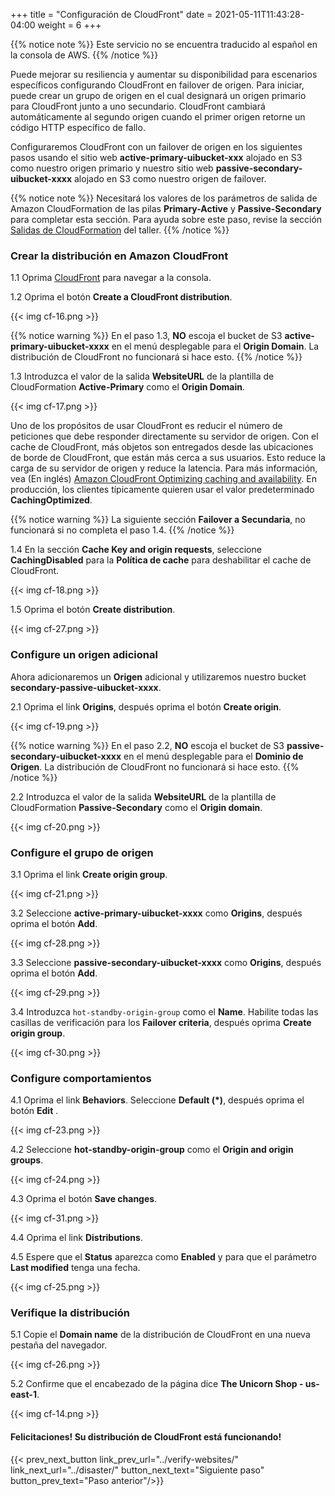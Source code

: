 +++
title = "Configuración de CloudFront"
date =  2021-05-11T11:43:28-04:00
weight = 6
+++

{{% notice note %}}
Este servicio no se encuentra traducido al español en la consola de AWS.
{{% /notice %}}

Puede mejorar su resiliencia y aumentar su disponibilidad para escenarios específicos configurando CloudFront en failover de origen. Para iniciar, puede crear un grupo de origen en el cual designará un origen primario para CloudFront junto a uno secundario. CloudFront cambiará automáticamente al segundo origen cuando el primer origen retorne un código HTTP específico de fallo.

Configuraremos CloudFront con un failover de origen en los siguientes pasos usando el sitio web **active-primary-uibucket-xxx** alojado en S3 como nuestro origen primario y nuestro sitio web **passive-secondary-uibucket-xxxx** alojado en S3 como nuestro origen de failover.

{{% notice note %}}
Necesitará los valores de los parámetros de salida de Amazon CloudFormation de las pilas **Primary-Active** y **Passive-Secondary** para completar esta sección. Para ayuda sobre este paso, revise la sección [Salidas de CloudFormation](../prerequisites/cfn-outputs/) del taller.
{{% /notice %}}

### Crear la distribución en Amazon CloudFront

1.1 Oprima [CloudFront](https://console.aws.amazon.com/cloudfront/home?region=us-east-1#/) para navegar a la consola.

1.2 Oprima el botón **Create a CloudFront distribution**.

{{< img cf-16.png >}}

{{% notice warning %}}
En el paso 1.3, **NO** escoja el bucket de S3 **active-primary-uibucket-xxxx** en el menú desplegable para el **Origin Domain**. La distribución de CloudFront no funcionará si hace esto.
{{% /notice %}}

1.3 Introduzca el valor de la salida **WebsiteURL** de la plantilla de CloudFormation **Active-Primary** como el **Origin Domain**.

{{< img cf-17.png >}}

Uno de los propósitos de usar CloudFront es reducir el número de peticiones que debe responder directamente su servidor de origen. Con el cache de CloudFront, más objetos son entregados desde las ubicaciones de borde de CloudFront, que están más cerca a sus usuarios. Esto reduce la carga de su servidor de origen y reduce la latencia. Para más información, vea (En inglés) [Amazon CloudFront Optimizing caching and availability](https://docs.aws.amazon.com/AmazonCloudFront/latest/DeveloperGuide/ConfiguringCaching.html). En producción, los clientes típicamente quieren usar el valor predeterminado **CachingOptimized**.  

{{% notice warning %}}
La siguiente sección **Failover a Secundaria**, no funcionará si no completa el paso 1.4.
{{% /notice %}}

1.4 En la sección **Cache Key and origin requests**, seleccione **CachingDisabled** para la **Política de cache** para deshabilitar el cache de CloudFront. 

{{< img cf-18.png >}}

1.5 Oprima el botón **Create distribution**.  

{{< img cf-27.png >}}

### Configure un origen adicional 

Ahora adicionaremos un **Origen** adicional y utilizaremos nuestro bucket **secondary-passive-uibucket-xxxx**.

2.1 Oprima el link **Origins**, después oprima el botón **Create origin**.

{{< img cf-19.png >}}

{{% notice warning %}}
En el paso 2.2, **NO** escoja el bucket de S3 **passive-secondary-uibucket-xxxx** en el menú desplegable para el **Dominio de Origen**. La distribución de CloudFront no funcionará si hace esto.
{{% /notice %}}

2.2 Introduzca el valor de la salida **WebsiteURL** de la plantilla de CloudFormation **Passive-Secondary** como el **Origin domain**.

{{< img cf-20.png >}}

### Configure el grupo de origen

3.1 Oprima el link **Create origin group**.

{{< img cf-21.png >}}

3.2 Seleccione **active-primary-uibucket-xxxx** como **Origins**, después oprima el botón **Add**.

{{< img cf-28.png >}}

3.3 Seleccione **passive-secondary-uibucket-xxxx** como **Origins**, después oprima el botón **Add**.

{{< img cf-29.png >}}

3.4 Introduzca `hot-standby-origin-group` como el **Name**.  Habilite todas las casillas de verificación para los **Failover criteria**, después oprima **Create origin group**.

{{< img cf-30.png >}}

### Configure comportamientos

4.1 Oprima el link **Behaviors**.  Seleccione **Default (*)**, después oprima el botón **Edit** .

{{< img cf-23.png >}}

4.2 Seleccione **hot-standby-origin-group** como el **Origin and origin groups**.

{{< img cf-24.png >}}

4.3 Oprima el botón **Save changes**.

{{< img cf-31.png >}}

4.4 Oprima el link **Distributions**.

4.5 Espere que el **Status** aparezca como **Enabled** y para que el parámetro **Last modified** tenga una fecha.

{{< img cf-25.png >}}

### Verifique la distribución

5.1 Copie el **Domain name** de la distribución de CloudFront en una nueva pestaña del navegador.

{{< img cf-26.png >}}

5.2 Confirme que el encabezado de la página dice **The Unicorn Shop - us-east-1**.

{{< img cf-14.png >}}

#### Felicitaciones!  Su distribución de CloudFront está funcionando!

{{< prev_next_button link_prev_url="../verify-websites/" link_next_url="../disaster/" button_next_text="Siguiente paso" button_prev_text="Paso anterior"/>}}

